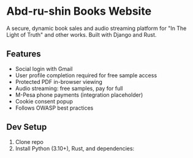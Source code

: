 # Abd-ru-shin Books Website

A secure, dynamic book sales and audio streaming platform for "In The Light of Truth" and other works. Built with Django and Rust.

## Features
- Social login with Gmail
- User profile completion required for free sample access
- Protected PDF in-browser viewing
- Audio streaming: free samples, pay for full
- M-Pesa phone payments (integration placeholder)
- Cookie consent popup
- Follows OWASP best practices

## Dev Setup

1. Clone repo
2. Install Python (3.10+), Rust, and dependencies:
